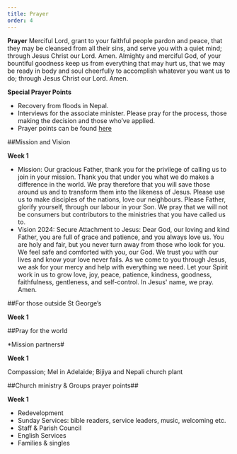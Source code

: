 ```yaml
---
title: Prayer
order: 4
---
```

**Prayer**
Merciful Lord, grant to your faithful people pardon and peace, that they may be cleansed from all their sins, and serve you with a quiet mind; through Jesus Christ our Lord. Amen.
Almighty and merciful God, of your bountiful goodness keep us from everything that may hurt us, that we may be ready in body and soul cheerfully to accomplish whatever you want us to do; through Jesus Christ our Lord. Amen.

**Special Prayer Points**
- Recovery from floods in Nepal. 
- Interviews for the associate minister. Please pray for the process, those making the decision and those who’ve applied.  
- Prayer points can be found [here](https://stgeorgeshurstville.org.au/prayer)

##Mission and Vision 

**Week 1**
- Mission: Our gracious Father, thank you for the privilege of calling us to join in your mission. Thank you that under you what we do makes a difference in the world. We pray therefore that you will save those around us and to transform them into the likeness of Jesus. Please use us to make disciples of the nations, love our neighbours. Please Father, glorify yourself, through our labour in your Son. We pray that we will not be consumers but contributors to the ministries that you have called us to. 
- Vision 2024: Secure Attachment to Jesus: Dear God, our loving and kind Father, you are full of grace and patience, and you always love us. You are holy and fair, but you never turn away from those who look for you. We feel safe and comforted with you, our God. We trust you with our lives and know your love never fails. As we come to you through Jesus, we ask for your mercy and help with everything we need. Let your Spirit work in us to grow love, joy, peace, patience, kindness, goodness, faithfulness, gentleness, and self-control. In Jesus' name, we pray. Amen.

##For those outside St George’s 

**Week 1**


##Pray for the world

*Mission partners# 

**Week 1** 


Compassion; Mel in Adelaide; Bijiya and Nepali church plant   

##Church ministry & Groups prayer points##

**Week 1**
- Redevelopment
- Sunday Services: bible readers, service leaders, music, welcoming etc. 
- Staff & Parish Council
- English Services 
- Families & singles 






